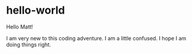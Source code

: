 # hello-world

Hello Matt!

I am very new to this coding adventure.
I am a little confused.
I hope I am doing things right. 
